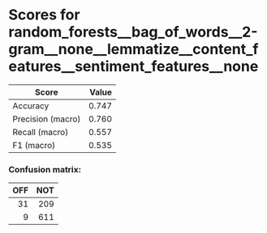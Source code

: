 # Scores for random_forests__bag_of_words__2-gram__none__lemmatize__content_features__sentiment_features__none
|      Score      |Value|
|-----------------|----:|
|Accuracy         |0.747|
|Precision (macro)|0.760|
|Recall (macro)   |0.557|
|F1 (macro)       |0.535|

### Confusion matrix:
|OFF|NOT|
|--:|--:|
| 31|209|
|  9|611|
